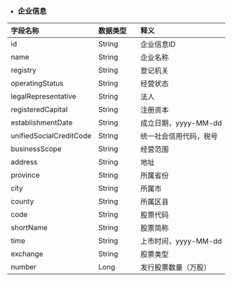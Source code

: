 * ### 企业信息

| 字段名称 | 数据类型 |  | 释义 |
| :--- | :--- | :--- | :--- |
| id | String |  | 企业信息ID |
| name | String |  | 企业名称 |
| registry | String |  | 登记机关 |
| operatingStatus | String |  | 经营状态 |
| legalRepresentative | String |  | 法人 |
| registeredCapital | String |  | 注册资本 |
| establishmentDate | String |  | 成立日期，yyyy-MM-dd |
| unifiedSocialCreditCode | String |  | 统一社会信用代码，税号 |
| businessScope | String |  | 经营范围 |
| address | String |  | 地址 |
| province | String |  | 所属省份 |
| city | String |  | 所属市 |
| county | String |  | 所属区县 |
| code | String |  | 股票代码 |
| shortName | String |  | 股票简称 |
| time | String |  | 上市时间，yyyy-MM-dd |
| exchange | String |  | 股票类型 |
| number | Long |  | 发行股票数量（万股） |



